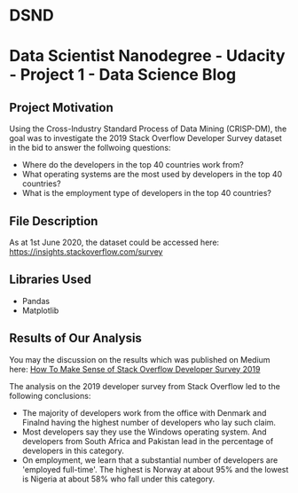# DSND
# Data Scientist Nanodegree - Udacity - Project 1 - Data Science Blog

## Project Motivation
Using the Cross-Industry Standard Process of Data Mining (CRISP-DM), the goal was to investigate the 2019 Stack Overflow Developer Survey dataset in the bid to answer the follwoing questions: 

+ Where do the developers in the top 40 countries work from?
+ What operating systems are the most used by developers in the top 40 countries?
+ What is the employment type of developers in the top 40 countries?

## File Description
As at 1st June 2020, the dataset could be accessed here: https://insights.stackoverflow.com/survey

## Libraries Used
+ Pandas 
+ Matplotlib

## Results of Our Analysis
You may the discussion on the results which was published on Medium here: [How To Make Sense of Stack Overflow Developer Survey 2019](https://medium.com/@obise.jonathan/how-to-make-sense-of-stackoverflow-developer-survey-2019-4885291da106)

The analysis on the 2019 developer survey from Stack Overflow led to the following conclusions:

+ The majority of developers work from the office with Denmark and Finalnd having the highest number of developers who lay such claim.
+ Most developers say they use the Windows operating system. And developers from South Africa and Pakistan lead in the percentage of developers in this category.
+ On employment, we learn that a substantial number of developers are 'employed full-time'. The highest is Norway at about 95% and the lowest is Nigeria at about 58% who fall under this category.
